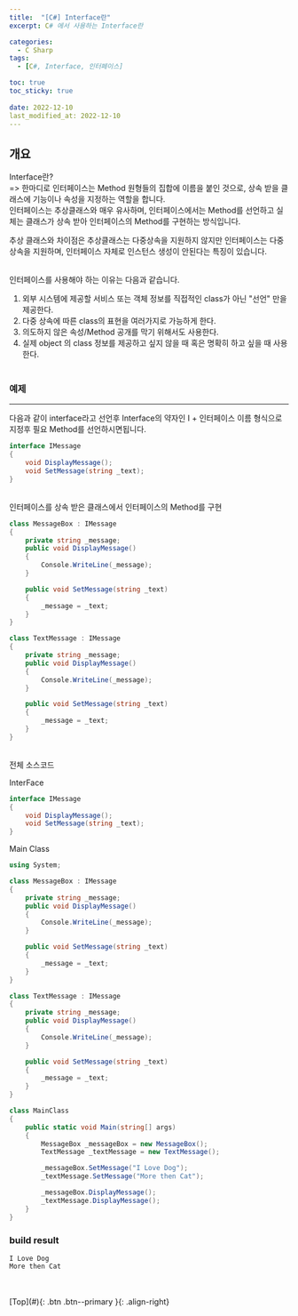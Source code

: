 ```yaml
---
title:  "[C#] Interface란"
excerpt: C# 에서 사용하는 Interface란

categories:
  - C Sharp
tags:
  - [C#, Interface, 인터페이스]

toc: true
toc_sticky: true
 
date: 2022-12-10
last_modified_at: 2022-12-10
---
```


## 개요
Interface란?<br>
=> 한마디로 인터페이스는 Method 원형들의 집합에 이름을 붙인 것으로,  상속 받을 클래스에 기능이나 속성을 지정하는 역할을 합니다. <br>
인터페이스는 추상클래스와 매우 유사하며, 인터페이스에서는 Method를 선언하고  실체는 클래스가 상속 받아 인터페이스의 Method를 구현하는 방식입니다.

추상 클래스와 차이점은 추상클래스는 다중상속을 지원하지 않지만 인터페이스는 다중상속을 지원하며, 인터페이스 자체로 인스턴스 생성이 안된다는 특징이 있습니다.<br>
<br>

인터페이스를 사용해야 하는 이유는 다음과 같습니다.<br>
1. 외부 시스템에 제공할 서비스 또는 객체 정보를 직접적인 class가 아닌 "선언" 만을 제공한다.
2. 다중 상속에 따른 class의 표현을 여러가지로 가능하게 한다.
3. 의도하지 않은 속성/Method 공개를 막기 위해서도 사용한다.
4. 실제 object 의 class 정보를 제공하고 싶지 않을 때 혹은 명확히 하고 싶을 때 사용한다. 
<br><br>


### 예제
--- 

다음과 같이 interface라고 선언후 Interface의 약자인 I + 인터페이스 이름 형식으로 지정후 필요 Method를 선언하시면됩니다.
```c#
interface IMessage
{
    void DisplayMessage();
    void SetMessage(string _text);
}
```
 <br> 
인터페이스를 상속 받은 클래스에서 인터페이스의 Method를 구현

```c#
class MessageBox : IMessage
{
    private string _message;
    public void DisplayMessage()
    {
        Console.WriteLine(_message);
    }

    public void SetMessage(string _text)
    {
        _message = _text;
    }
}

class TextMessage : IMessage
{
    private string _message;
    public void DisplayMessage()
    {
        Console.WriteLine(_message);
    }

    public void SetMessage(string _text)
    {
        _message = _text;
    }
}
```

<br> 
전체 소스코드

InterFace
```c#
interface IMessage
{
    void DisplayMessage();
    void SetMessage(string _text);
}
```

Main Class
```c#
using System;

class MessageBox : IMessage
{
    private string _message;
    public void DisplayMessage()
    {
        Console.WriteLine(_message);
    }

    public void SetMessage(string _text)
    {
        _message = _text;
    }
}

class TextMessage : IMessage
{
    private string _message;
    public void DisplayMessage()
    {
        Console.WriteLine(_message);
    }

    public void SetMessage(string _text)
    {
        _message = _text;
    }
}

class MainClass
{
    public static void Main(string[] args)
    {
        MessageBox _messageBox = new MessageBox();
        TextMessage _textMessage = new TextMessage();

        _messageBox.SetMessage("I Love Dog");
        _textMessage.SetMessage("More then Cat");

        _messageBox.DisplayMessage();
        _textMessage.DisplayMessage();
    }
}
```


### build result

```
I Love Dog
More then Cat
```

<br>



<br>
[Top](#){: .btn .btn--primary }{: .align-right}